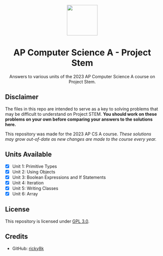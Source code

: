 <p align="center"><img src="https://raw.githubusercontent.com/ricky8k/APCSA-ProjectStem/main/icon.png" width="100"></p>
<h1 align="center">AP Computer Science A - Project Stem</h1> <p align="center">
Answers to various units of the 2023 AP Computer Science A course on Project Stem.

## Disclaimer
The files in this repo are intended to serve as a key to solving problems that may be difficult to understand on Project STEM.  **You should work on these problems on your own before comparing your answers to the solutions here.**

This repository was made for the 2023 AP CS A course. *These solutions may grow out-of-date as new changes are made to the course every year.*
  
## Units Available
- [X] Unit 1: Primitive Types
- [X] Unit 2: Using Objects
- [X] Unit 3: Boolean Expressions and If Statements
- [X] Unit 4: Iteration
- [X] Unit 5: Writing Classes
- [X] Unit 6: Array

## License
This repository is licensed under [GPL 3.0](https://raw.githubusercontent.com/ricky8k/APCSA-ProjectStem/main/LICENSE).

## Credits
- GitHub: [ricky8k](https://github.com/ricky8k)
